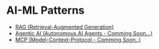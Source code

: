 # AI-ML Patterns

* [RAG (Retrieval-Augmented Generation)](RAG.md)
* [Agentic AI (Autonomous AI Agents - Comming Soon...)](Agentic.md)
* [MCP (Model-Context-Protocol - Comming Soon..)](MCP.md)